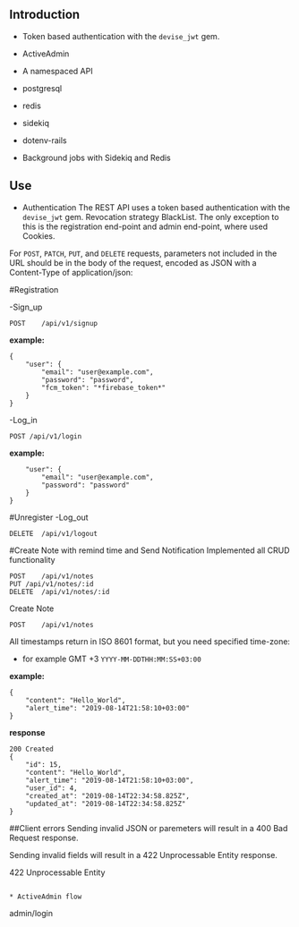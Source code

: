 ## Introduction

* Token based authentication with the `devise_jwt` gem.
* ActiveAdmin
* A namespaced API
* postgresql
* redis
* sidekiq
* dotenv-rails


* Background jobs with Sidekiq and Redis

## Use

* Authentication
The REST API uses a token based authentication with the `devise_jwt` gem. Revocation strategy BlackList.
The only exception to this is the registration end-point and admin end-point, where used Cookies.

For `POST`, `PATCH`, `PUT`, and `DELETE` requests, parameters not included in the URL should be in the body of the request, encoded as JSON with a Content-Type of application/json:

#Registration

-Sign_up
```
POST	/api/v1/signup
```
**example:**
```
{
    "user": {
        "email": "user@example.com",
        "password": "password",
        "fcm_token": "*firebase_token*"
    }
}
```
-Log_in
```
POST /api/v1/login
```
**example:**
```{
    "user": {
        "email": "user@example.com",
        "password": "password"
    }
}
```
#Unregister
-Log_out
```
DELETE	/api/v1/logout
```



#Create Note with remind time and Send Notification
Implemented all CRUD functionality
```
POST	/api/v1/notes
PUT	/api/v1/notes/:id
DELETE	/api/v1/notes/:id
```
Create Note
```
POST	/api/v1/notes
```
All timestamps return in ISO 8601 format, but you need specified time-zone:
- for example GMT +3
`YYYY-MM-DDTHH:MM:SS+03:00`

**example:**
```
{
    "content": "Hello_World",
    "alert_time": "2019-08-14T21:58:10+03:00"
}
```
**response**
```
200 Created
{
    "id": 15,
    "content": "Hello_World",
    "alert_time": "2019-08-14T21:58:10+03:00",
    "user_id": 4,
    "created_at": "2019-08-14T22:34:58.825Z",
    "updated_at": "2019-08-14T22:34:58.825Z"
}
```

##Client errors
Sending invalid JSON or paremeters will result in a 400 Bad Request response.

Sending invalid fields will result in a 422 Unprocessable Entity response.

422 Unprocessable Entity

```

* ActiveAdmin flow
```
admin/login
```